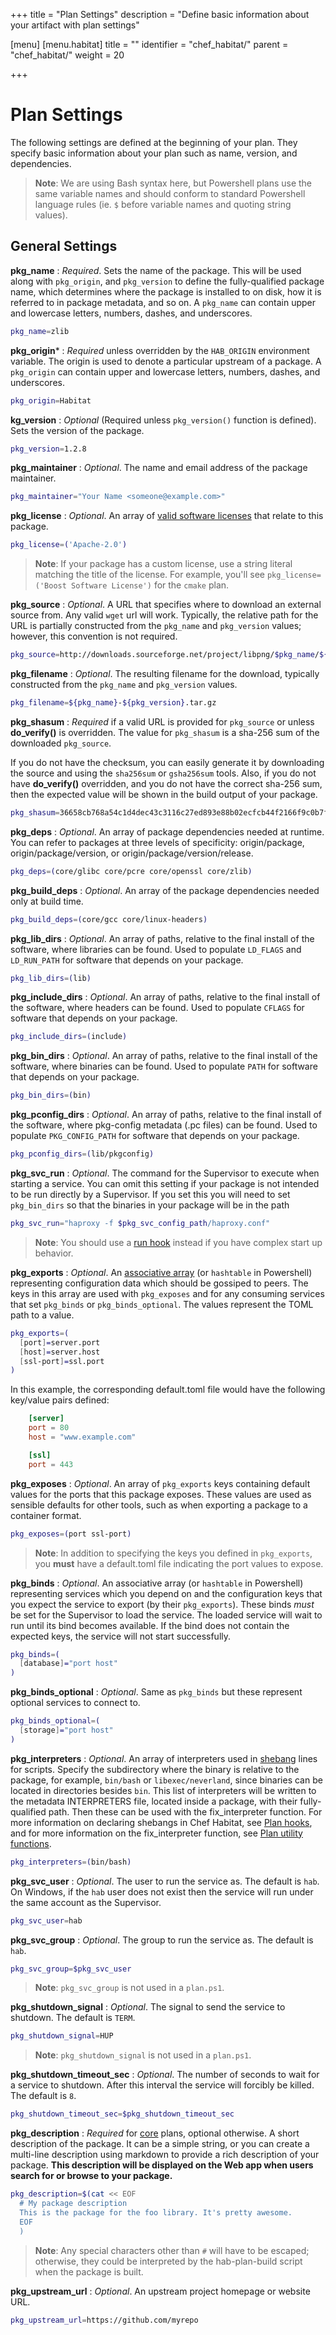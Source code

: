 +++
title = "Plan Settings"
description = "Define basic information about your artifact with plan settings"

[menu]
  [menu.habitat]
    title = ""
    identifier = "chef_habitat/"
    parent = "chef_habitat/"
    weight = 20
    
+++

# <a name="plan-settings" id="plan-settings" data-magellan-target="plan-settings">Plan Settings</a>

The following settings are defined at the beginning of your plan. They specify basic information about your plan such as name, version, and dependencies.

> **Note**: We are using Bash syntax here, but Powershell plans use the same variable names and should conform to standard Powershell language rules (ie. `$` before variable names and quoting string values).

## General Settings

**pkg_name**
: _Required_. Sets the name of the package. This will be used along with `pkg_origin`, and `pkg_version` to define the fully-qualified package name, which determines where the package is installed to on disk, how it is referred to in package metadata, and so on. A `pkg_name` can contain upper and lowercase letters, numbers, dashes, and underscores.

```bash
pkg_name=zlib
```

**pkg_origin***
: _Required_ unless overridden by the `HAB_ORIGIN` environment variable. The origin is used to denote a particular upstream of a package. A `pkg_origin` can contain upper and lowercase letters, numbers, dashes, and underscores.

```bash
pkg_origin=Habitat
```

**kg_version**
: _Optional_ (Required unless `pkg_version()` function is defined). Sets the version of the package.

```bash
pkg_version=1.2.8
```

**pkg_maintainer**
: _Optional_. The name and email address of the package maintainer.

```bash
pkg_maintainer="Your Name <someone@example.com>"
```

**pkg_license**
: _Optional_. An array of [valid software licenses](https://spdx.org/licenses/) that relate to this package.

```bash
pkg_license=('Apache-2.0')
```

> **Note**: If your package has a custom license, use a string literal matching the title of the license. For example, you'll see `pkg_license=('Boost Software License')` for the `cmake` plan.

**pkg_source**
: _Optional_. A URL that specifies where to download an external source from. Any valid `wget` url will work. Typically, the relative path for the URL is partially constructed from the `pkg_name` and `pkg_version` values; however, this convention is not required.

```bash
pkg_source=http://downloads.sourceforge.net/project/libpng/$pkg_name/${pkg_version}/${pkg_name}-${pkg_version}.tar.gz
```

**pkg_filename**
: _Optional_. The resulting filename for the download, typically constructed from the `pkg_name` and `pkg_version` values.

```bash
pkg_filename=${pkg_name}-${pkg_version}.tar.gz
```

**pkg_shasum**
: _Required_ if a valid URL is provided for `pkg_source` or unless **do_verify()** is overridden. The value for `pkg_shasum` is a sha-256 sum of the downloaded `pkg_source`.

If you do not have the checksum, you can easily generate it by downloading the source and using the `sha256sum` or `gsha256sum` tools. Also, if you do not have **do_verify()** overridden, and you do not have the correct sha-256 sum, then the expected value will be shown in the build output of your package.

```bash
pkg_shasum=36658cb768a54c1d4dec43c3116c27ed893e88b02ecfcb44f2166f9c0b7f2a0d
```

**pkg_deps**
: _Optional_. An array of package dependencies needed at runtime. You can refer to packages at three levels of specificity: origin/package, origin/package/version, or origin/package/version/release.

```bash
pkg_deps=(core/glibc core/pcre core/openssl core/zlib)
```

**pkg\_build\_deps**
: _Optional_. An array of the package dependencies needed only at build time.

```bash
pkg_build_deps=(core/gcc core/linux-headers)
```

**pkg\_lib\_dirs**
: _Optional_. An array of paths, relative to the final install of the software, where libraries can be found. Used to populate `LD_FLAGS` and `LD_RUN_PATH` for software that depends on your package.

```bash
pkg_lib_dirs=(lib)
```

**pkg\_include\_dirs**
: _Optional_. An array of paths, relative to the final install of the software, where headers can be found. Used to populate `CFLAGS` for software that depends on your package.

```bash
pkg_include_dirs=(include)
```

**pkg\_bin\_dirs**
: _Optional_. An array of paths, relative to the final install of the software, where binaries can be found. Used to populate `PATH` for software that depends on your package.

```bash
pkg_bin_dirs=(bin)
```

**pkg\_pconfig\_dirs**
: _Optional_. An array of paths, relative to the final install of the software, where pkg-config metadata (.pc files) can be found. Used to populate `PKG_CONFIG_PATH` for software that depends on your package.

```bash
pkg_pconfig_dirs=(lib/pkgconfig)
```

**pkg\_svc\_run**
: _Optional_. The command for the Supervisor to execute when starting a service. You can omit this setting if your package is not intended to be run directly by a Supervisor. If you set this you will need to set `pkg_bin_dirs` so that the binaries in your package will be in the
path

```bash
pkg_svc_run="haproxy -f $pkg_svc_config_path/haproxy.conf"
```

> **Note**: You should use a [run hook](#hooks) instead if you have complex start up behavior.

**pkg_exports**
: _Optional_. An [associative array](http://www.linuxjournal.com/content/bash-associative-arrays) (or `hashtable` in Powershell) representing configuration data which should be gossiped to peers. The keys in this array are used with `pkg_exposes` and for any consuming services that set `pkg_binds` or `pkg_binds_optional`. The values represent the TOML path to a value.

```bash
pkg_exports=(
  [port]=server.port
  [host]=server.host
  [ssl-port]=ssl.port
)
```

In this example, the corresponding default.toml file would have the following key/value pairs defined:

```toml default.toml
    [server]
    port = 80
    host = "www.example.com"

    [ssl]
    port = 443
```

**pkg_exposes**
: _Optional_. An array of `pkg_exports` keys containing default values for the ports that this package exposes. These values are used as sensible defaults for other tools, such as when exporting a package to a container format.

```bash
pkg_exposes=(port ssl-port)
```

  > **Note**: In addition to specifying the keys you defined in `pkg_exports`, you **must** have a default.toml file indicating the port values to expose.

**pkg_binds**
: _Optional_. An associative array (or `hashtable` in Powershell) representing services which you depend on and the configuration keys that you expect the service to export (by their `pkg_exports`). These binds *must* be set for the Supervisor to load the service. The loaded service will wait to run until its bind becomes available. If the bind does not contain the expected keys, the service will not start successfully.

```bash
pkg_binds=(
  [database]="port host"
)
```

**pkg\_binds\_optional**
: _Optional_. Same as `pkg_binds` but these represent optional services to connect to.

```bash
pkg_binds_optional=(
  [storage]="port host"
)
```

**pkg_interpreters**
: _Optional_. An array of interpreters used in [shebang](https://en.wikipedia.org/wiki/Shebang_(Unix)) lines for scripts. Specify the subdirectory where the binary is relative to the package, for example, `bin/bash` or `libexec/neverland`, since binaries can be located in directories besides `bin`. This list of interpreters will be written to the metadata INTERPRETERS file, located inside a package, with their fully-qualified path. Then these can be used with the fix_interpreter function. For more information on declaring shebangs in Chef Habitat, see [Plan hooks](#hooks), and for more information on the fix_interpreter function, see [Plan utility functions](#plan-helpers).

```bash
pkg_interpreters=(bin/bash)
```

**pkg\_svc\_user**
: _Optional_. The user to run the service as. The default is `hab`. On Windows, if the `hab` user does not exist then the service will run under the same account as the Supervisor.

```bash
pkg_svc_user=hab
```

**pkg\_svc\_group**
: _Optional_. The group to run the service as. The default is `hab`.

```bash
pkg_svc_group=$pkg_svc_user
```

> **Note**: `pkg_svc_group` is not used in a `plan.ps1`.

**pkg_shutdown_signal**
: _Optional_. The signal to send the service to shutdown. The default is `TERM`.

```bash
pkg_shutdown_signal=HUP
```

> **Note**: `pkg_shutdown_signal` is not used in a `plan.ps1`.

**pkg_shutdown_timeout_sec**
: _Optional_. The number of seconds to wait for a service to shutdown. After this interval the service will forcibly be killed. The default is `8`.

```bash
pkg_shutdown_timeout_sec=$pkg_shutdown_timeout_sec
```

**pkg_description**
: _Required_ for [core](https://github.com/habitat-sh/core-plans) plans, optional otherwise. A short description of the package. It can be a simple string, or you can create a multi-line description using markdown to provide a rich description of your package. **This description will be displayed on the Web app when users search for or browse to your package.**

```bash
pkg_description=$(cat << EOF
  # My package description
  This is the package for the foo library. It's pretty awesome.
  EOF
  )
```

> **Note**: Any special characters other than `#` will have to be escaped; otherwise, they could be interpreted by the hab-plan-build script when the package is built.

**pkg\_upstream\_url**
: _Optional_. An upstream project homepage or website URL.

```bash
pkg_upstream_url=https://github.com/myrepo
```
